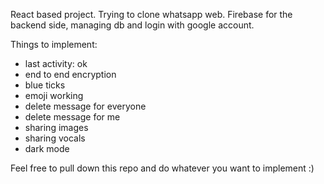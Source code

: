 React based project. Trying to clone whatsapp web.
Firebase for the backend side, managing db and login with google account.

Things to implement:
- last activity: ok
- end to end encryption
- blue ticks
- emoji working
- delete message for everyone
- delete message for me
- sharing images
- sharing vocals
- dark mode


Feel free to pull down this repo and do whatever you want to implement :) 
